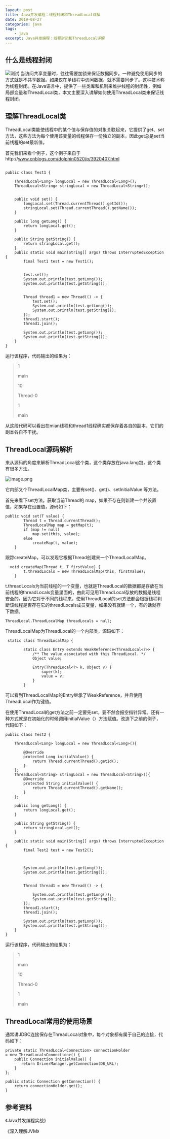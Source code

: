 ```yaml
---
layout: post
title: Java并发编程：线程封闭和ThreadLocal详解
date: 2019-08-27
categories: java
tags: 
    - java
excerpt: Java并发编程：线程封闭和ThreadLocal详解
---
```


## 什么是线程封闭

![测试](http://fangzhipeng.oss-cn-hangzhou.aliyuncs.com/WechatIMG1.jpeg)
当访问共享变量时，往往需要加锁来保证数据同步。一种避免使用同步的方式就是不共享数据。如果仅在单线程中访问数据，就不需要同步了。这种技术称为线程封闭。在Java语言中，提供了一些类库和机制来维护线程的封闭性，例如局部变量和ThreadLocal类，本文主要深入讲解如何使用ThreadLocal类来保证线程封闭。

<!--more-->

## 理解ThreadLocal类


ThreadLocal类能使线程中的某个值与保存值的对象关联起来，它提供了get、set方法，这些方法为每个使用该变量的线程保存一份独立的副本，因此get总是set当前线程的set最新值。

首先我们来看个例子，这个例子来自于http://www.cnblogs.com/dolphin0520/p/3920407.html

```

public class Test1 {

    ThreadLocal<Long> longLocal = new ThreadLocal<Long>();
    ThreadLocal<String> stringLocal = new ThreadLocal<String>();


    public void set() {
        longLocal.set(Thread.currentThread().getId());
        stringLocal.set(Thread.currentThread().getName());
    }

    public long getLong() {
        return longLocal.get();
    }

    public String getString() {
        return stringLocal.get();
    }
    public static void main(String[] args) throws InterruptedException {
        final Test1 test = new Test1();


        test.set();
        System.out.println(test.getLong());
        System.out.println(test.getString());


        Thread thread1 = new Thread(() -> {
            test.set();
            System.out.println(test.getLong());
            System.out.println(test.getString());
        });
        thread1.start();
        thread1.join();

        System.out.println(test.getLong());
        System.out.println(test.getString());
    }
}

```
运行该程序，代码输出的结果为：

>1
>
> main
> 
>10
>
>Thread-0
>
>1
>
>main
>

从这段代码可以看出在mian线程和thread1线程确实都保存着各自的副本，它们的副本各自不干扰。


## ThreadLocal源码解析

来从源码的角度来解析ThreadLocal这个类，这个类存放在java.lang包，这个类有很多方法。

![image.png](http://upload-images.jianshu.io/upload_images/2279594-903e2b9e3a60cee5.png?imageMogr2/auto-orient/strip%7CimageView2/2/w/300)

它内部又个ThreadLocalMap类，主要有set()、get()、setInitialValue 等方法。


首先来看下set方法，获取当前Thread的 map，如果不存在则新建一个并设置值，如果存在设置值，源码如下：

```
public void set(T value) {
        Thread t = Thread.currentThread();
        ThreadLocalMap map = getMap(t);
        if (map != null)
            map.set(this, value);
        else
            createMap(t, value);
    }
```
跟踪createMap，可以发现它根据Thread创建来一个ThreadLocalMap。

```
  void createMap(Thread t, T firstValue) {
        t.threadLocals = new ThreadLocalMap(this, firstValue);
    }

```
t.threadLocals为当前线程的一个变量，也就是ThreadLocal的数据都是存放在当前线程的threadLocals变量里面的，由此可见用ThreadLocal存放的数据是线程安全的。因为它对于不同的线程来，使用ThreadLocal的set方法都会根据线程判断该线程是否存在它的threadLocals成员变量，如果没有就建一个，有的话就存下数据。

```
ThreadLocal.ThreadLocalMap threadLocals = null;

```

ThreadLocalMap为ThreadLocal的一个内部类，源码如下：


```
 static class ThreadLocalMap {

        static class Entry extends WeakReference<ThreadLocal<?>> {
            /** The value associated with this ThreadLocal. */
            Object value;

            Entry(ThreadLocal<?> k, Object v) {
                super(k);
                value = v;
            }
        }

```

可以看到ThreadLocalMap的Entry继承了WeakReference，并且使用ThreadLocal作为键值。

在使用ThreadLocal的get方法之前一定要先set，要不然会报空指针异常。还有一种方式就是在初始化的时候调用initialValue（）方法赋值。改造下之前的例子，代码如下：

```
public class Test2 {

    ThreadLocal<Long> longLocal = new ThreadLocal<Long>(){

        @Override
        protected Long initialValue() {
            return Thread.currentThread().getId();
        }
    };
    ThreadLocal<String> stringLocal = new ThreadLocal<String>(){
        @Override
        protected String initialValue() {
            return Thread.currentThread().getName();
        }
    };

    public long getLong() {
        return longLocal.get();
    }

    public String getString() {
        return stringLocal.get();
    }

    public static void main(String[] args) throws InterruptedException {
        final Test2 test = new Test2();



        System.out.println(test.getLong());
        System.out.println(test.getString());


        Thread thread1 = new Thread(() -> {
          
            System.out.println(test.getLong());
            System.out.println(test.getString());
        });
        thread1.start();
        thread1.join();

        System.out.println(test.getLong());
        System.out.println(test.getString());
    }
}

```

运行该程序，代码输出的结果为：

>1
>
> main
> 
>10
>
>Thread-0
>
>1
>
>main
>

## ThreadLocal常用的使用场景

通常讲JDBC连接保存在ThreadLocal对象中，每个对象都有属于自己的连接，代码如下：

```
private static ThreadLocal<Connection> connectionHolder
= new ThreadLocal<Connection>() {
    public Connection initialValue() {
       return DriverManager.getConnection(DB_URL);
    }
};
 
public static Connection getConnection() {
    return connectionHolder.get();
}

```

## 参考资料

《Java并发编程实战》

《深入理解JVM》
